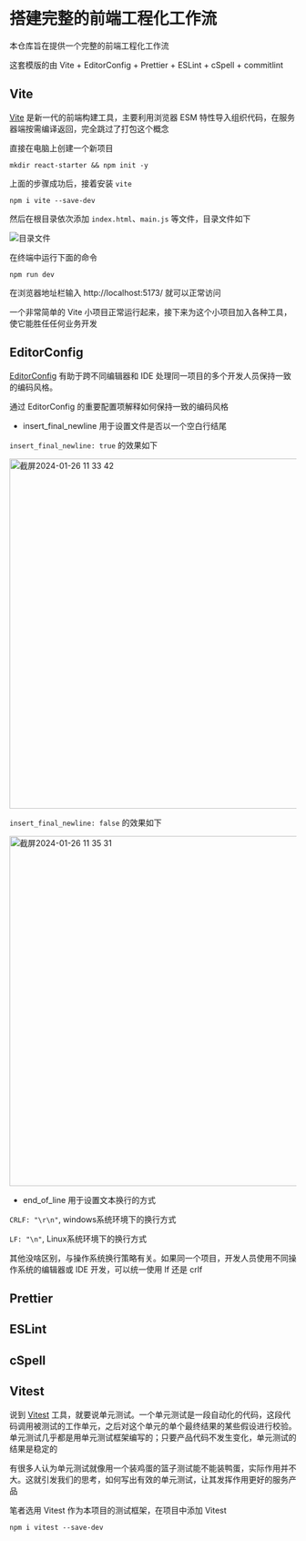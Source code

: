 # 搭建完整的前端工程化工作流

本仓库旨在提供一个完整的前端工程化工作流

这套模版的由 Vite + EditorConfig + Prettier + ESLint + cSpell + commitlint

## Vite

[Vite](https://vitejs.dev/) 是新一代的前端构建工具，主要利用浏览器 ESM 特性导入组织代码，在服务器端按需编译返回，完全跳过了打包这个概念

直接在电脑上创建一个新项目

```shell
mkdir react-starter && npm init -y
```

上面的步骤成功后，接着安装 `vite`

```shell
npm i vite --save-dev
```

然后在根目录依次添加 `index.html`、`main.js` 等文件，目录文件如下

![目录文件](https://github.com/unikww/fe-engineering/assets/45612221/640631e1-158b-4825-abce-8e422bac0b86)

在终端中运行下面的命令

```shell
npm run dev
```

在浏览器地址栏输入 http://localhost:5173/ 就可以正常访问

一个非常简单的 Vite 小项目正常运行起来，接下来为这个小项目加入各种工具，使它能胜任任何业务开发

## EditorConfig

[EditorConfig](https://editorconfig.org/) 有助于跨不同编辑器和 IDE 处理同一项目的多个开发人员保持一致的编码风格。

通过 EditorConfig 的重要配置项解释如何保持一致的编码风格

- insert_final_newline 用于设置文件是否以一个空白行结尾

`insert_final_newline: true` 的效果如下

<img width="615" alt="截屏2024-01-26 11 33 42" src="https://github.com/unikww/fe-engineering/assets/45612221/33608ba0-034c-4377-bb97-cf079e71ba47">

`insert_final_newline: false` 的效果如下

<img width="615" alt="截屏2024-01-26 11 35 31" src="https://github.com/unikww/fe-engineering/assets/45612221/71a67d0d-1c46-4568-a5dd-28e4d155a032">

- end_of_line 用于设置文本换行的方式

`CRLF: "\r\n"`, windows系统环境下的换行方式

`LF: "\n"`, Linux系统环境下的换行方式

其他没啥区别，与操作系统换行策略有关。如果同一个项目，开发人员使用不同操作系统的编辑器或 IDE 开发，可以统一使用 lf 还是 crlf

## Prettier

## ESLint

## cSpell

## Vitest

说到 [Vitest]() 工具，就要说单元测试。一个单元测试是一段自动化的代码，这段代码调用被测试的工作单元，之后对这个单元的单个最终结果的某些假设进行校验。单元测试几乎都是用单元测试框架编写的；只要产品代码不发生变化，单元测试的结果是稳定的

有很多人认为单元测试就像用一个装鸡蛋的篮子测试能不能装鸭蛋，实际作用并不大。这就引发我们的思考，如何写出有效的单元测试，让其发挥作用更好的服务产品

笔者选用 Vitest 作为本项目的测试框架，在项目中添加 Vitest

```shell
npm i vitest --save-dev
```



